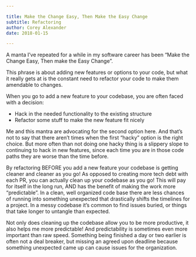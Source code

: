 ```yaml
---

title: Make the Change Easy, Then Make the Easy Change
subtitle: Refactoring
author: Corey Alexander
date: 2018-01-15

---
```


A manta I’ve repeated for a while in my software career has been “Make the Change Easy, Then make the Easy Change”.

This phrase is about adding new features or options to your code, but what it really gets at is the constant need to refactor your code to make them amendable to changes.

When you go to add a new feature to your codebase, you are often faced with a decision:
- Hack in the needed functionality to the existing structure
- Refactor some stuff to make the new feature fit nicely

Me and this mantra are advocating for the second option here. And that’s not to say that there aren’t times when the first “hacky” option is the right choice. But more often than not doing one hacky thing is a slippery slope to continuing to hack in new features, since each time you are in those code paths they are worse than the time before.

By refactoring BEFORE you add a new feature your codebase is getting cleaner and cleaner as you go! As opposed to creating more tech debt with each PR, you can actually clean up your codebase as you go! This will pay for itself in the long run, AND has the benefit of making the work more “predictable”. In a clean, well organized code base there are less chances of running into something unexpected that drastically shifts the timelines for a project.
In a messy codebase it’s common to find issues buried, or things that take longer to untangle than expected.

Not only does cleaning up the codebase allow you to be more productive, it also helps me more predictable! And predictability is sometimes even more important than raw speed. Something being finished a day or two earlier is often not a deal breaker, but missing an agreed upon deadline because something unexpected came up can cause issues for the organization.
